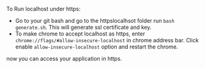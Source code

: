 To Run localhost under https:

* Go to your git bash and go to the httpslocalhsot folder run `bash generate.sh`. This will generate ssl certificate and key.
* To make chrome to accept localhost as https, enter `chrome://flags/#allow-insecure-localhost` in chrome address bar. 
Click enable `allow-insecure-localhost` option and restart the chrome.  

now you can access your application in https.
